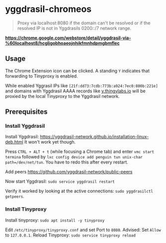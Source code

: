 # yggdrasil-chromeos

> Proxy via localhost:8080 if the domain can't be resolved or if the resolved IP is not in Yggdrasils 0200::/7 network range.

**https://chrome.google.com/webstore/detail/yggdrasil-via-%60localhost8/hcgljgobhoaeojnhikfmnhdpmgbmflec**

## Usage

The Chrome Extension icon can be clicked. A standing `Y` indicates that forwarding to Tinyproxy is enabled.

While enabled Yggrasil IPs like `[21f:dd73:7cdb:773b:a924:7ec0:800b:221e]` and domains with Yggdrasil AAAA records like [y.thingylabs.io](http://y.thingylabs.io) will be proxied by the local Tinyproxy to the Yggdrasil network.

## Prerequisites

### Install Yggdrasil
Install Yggdrasil: https://yggdrasil-network.github.io/installation-linux-deb.html It won't work yet though.

Press `CTRL + ALT + t` (while focusing a Chrome tab) and enter `vmc start termina` followed by `lxc config device add penguin tun unix-char path=/dev/net/tun`. You have to redo this after every restart.

Add peers https://github.com/yggdrasil-network/public-peers

Now start Yggdrasil: `sudo service yggdrasil restart`

Verify it worked by looking at the active connections: `sudo yggdrasilctl getpeers`.

### Install Tinyproxy
Install tinyproxy: `sudo apt install -y tinyproxy`

Edit `/etc/tinyproxy/tinyproxy.conf` and set Port to `8080`. Advised: Set `Allow` to `127.0.0.1`. Reload Tinyproxy: `sudo service tinyproxy reload`

